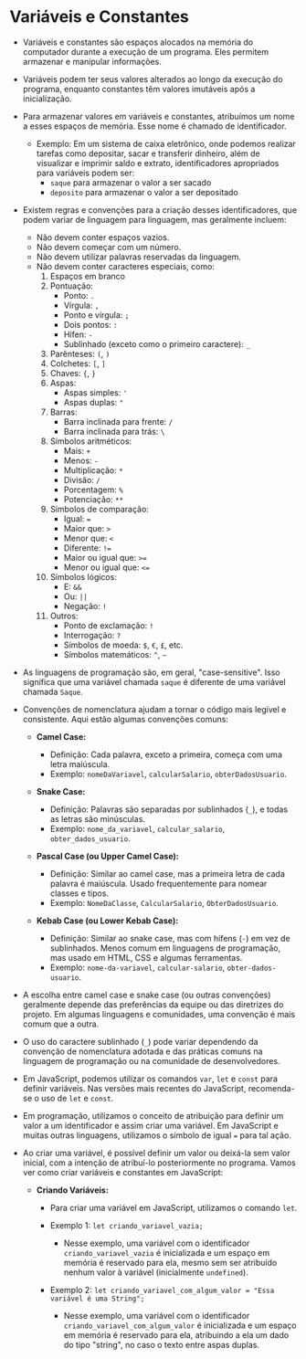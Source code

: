 # Variáveis e Constantes

- Variáveis e constantes são espaços alocados na memória do computador durante a execução de um programa. Eles permitem armazenar e manipular informações.

- Variáveis podem ter seus valores alterados ao longo da execução do programa, enquanto constantes têm valores imutáveis após a inicialização.

- Para armazenar valores em variáveis e constantes, atribuímos um nome a esses espaços de memória. Esse nome é chamado de identificador.

  - Exemplo: Em um sistema de caixa eletrônico, onde podemos realizar tarefas como depositar, sacar e transferir dinheiro, além de visualizar e imprimir saldo e extrato, identificadores apropriados para variáveis podem ser:
    - `saque` para armazenar o valor a ser sacado
    - `deposito` para armazenar o valor a ser depositado

- Existem regras e convenções para a criação desses identificadores, que podem variar de linguagem para linguagem, mas geralmente incluem:

  - Não devem conter espaços vazios.
  - Não devem começar com um número.
  - Não devem utilizar palavras reservadas da linguagem.
  - Não devem conter caracteres especiais, como:
    1. Espaços em branco
    2. Pontuação:
       - Ponto: `.`
       - Vírgula: `,`
       - Ponto e vírgula: `;`
       - Dois pontos: `:`
       - Hífen: `-`
       - Sublinhado (exceto como o primeiro caractere): `_`
    3. Parênteses: `(`, `)`
    4. Colchetes: `[`, `]`
    5. Chaves: `{`, `}`
    6. Aspas:
       - Aspas simples: `'`
       - Aspas duplas: `"`
    7. Barras:
       - Barra inclinada para frente: `/`
       - Barra inclinada para trás: `\`
    8. Símbolos aritméticos:
       - Mais: `+`
       - Menos: `-`
       - Multiplicação: `*`
       - Divisão: `/`
       - Porcentagem: `%`
       - Potenciação: `**`
    9. Símbolos de comparação:
       - Igual: `=`
       - Maior que: `>`
       - Menor que: `<`
       - Diferente: `!=`
       - Maior ou igual que: `>=`
       - Menor ou igual que: `<=`
    10. Símbolos lógicos:
        - E: `&&`
        - Ou: `||`
        - Negação: `!`
    11. Outros:
        - Ponto de exclamação: `!`
        - Interrogação: `?`
        - Símbolos de moeda: `$`, `€`, `£`, etc.
        - Símbolos matemáticos: `^`, `~`

- As linguagens de programação são, em geral, "case-sensitive". Isso significa que uma variável chamada `saque` é diferente de uma variável chamada `Saque`.

- Convenções de nomenclatura ajudam a tornar o código mais legível e consistente. Aqui estão algumas convenções comuns:

  - **Camel Case:**

    - Definição: Cada palavra, exceto a primeira, começa com uma letra maiúscula.
    - Exemplo: `nomeDaVariavel`, `calcularSalario`, `obterDadosUsuario`.

  - **Snake Case:**

    - Definição: Palavras são separadas por sublinhados (`_`), e todas as letras são minúsculas.
    - Exemplo: `nome_da_variavel`, `calcular_salario`, `obter_dados_usuario`.

  - **Pascal Case (ou Upper Camel Case):**

    - Definição: Similar ao camel case, mas a primeira letra de cada palavra é maiúscula. Usado frequentemente para nomear classes e tipos.
    - Exemplo: `NomeDaClasse`, `CalcularSalario`, `ObterDadosUsuario`.

  - **Kebab Case (ou Lower Kebab Case):**
    - Definição: Similar ao snake case, mas com hífens (`-`) em vez de sublinhados. Menos comum em linguagens de programação, mas usado em HTML, CSS e algumas ferramentas.
    - Exemplo: `nome-da-variavel`, `calcular-salario`, `obter-dados-usuario`.

- A escolha entre camel case e snake case (ou outras convenções) geralmente depende das preferências da equipe ou das diretrizes do projeto. Em algumas linguagens e comunidades, uma convenção é mais comum que a outra.

- O uso do caractere sublinhado (`_`) pode variar dependendo da convenção de nomenclatura adotada e das práticas comuns na linguagem de programação ou na comunidade de desenvolvedores.

- Em JavaScript, podemos utilizar os comandos `var`, `let` e `const` para definir variáveis. Nas versões mais recentes do JavaScript, recomenda-se o uso de `let` e `const`.

- Em programação, utilizamos o conceito de atribuição para definir um valor a um identificador e assim criar uma variável. Em JavaScript e muitas outras linguagens, utilizamos o símbolo de igual `=` para tal ação.

- Ao criar uma variável, é possível definir um valor ou deixá-la sem valor inicial, com a intenção de atribuí-lo posteriormente no programa. Vamos ver como criar variáveis e constantes em JavaScript:

  - **Criando Variáveis:**

    - Para criar uma variável em JavaScript, utilizamos o comando `let`.

    - Exemplo 1: `let criando_variavel_vazia;`

      - Nesse exemplo, uma variável com o identificador `criando_variavel_vazia` é inicializada e um espaço em memória é reservado para ela, mesmo sem ser atribuído nenhum valor à variável (inicialmente `undefined`).

    - Exemplo 2: `let criando_variavel_com_algum_valor = "Essa variável é uma String";`
      - Nesse exemplo, uma variável com o identificador `criando_variavel_com_algum_valor` é inicializada e um espaço em memória é reservado para ela, atribuindo a ela um dado do tipo "string", no caso o texto entre aspas duplas.

